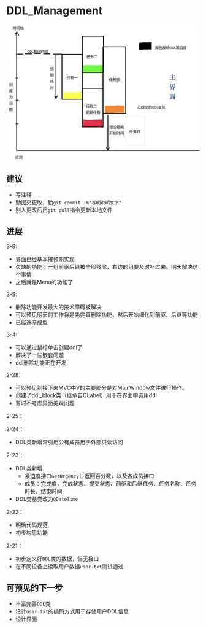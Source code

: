 # DDL_Management

![主界面](https://github.com/GiddaZhang/Image/blob/main/main.jpg)

## 建议

- 写注释
- 勤提交更改，勤`git commit -m"写明说明文字"`
- 别人更改后用`git pull`指令更新本地文件

## 进展
3-9:
- 界面已经基本按预期实现
- 欠缺的功能：一组前驱后继被全部移除，右边的组要及时补过来。明天解决这个事情
- 之后就是Menu的功能了


3-5:
- 删除功能开发最大的技术障碍被解决
- 可以预见明天的工作将是先完善删除功能，然后开始细化到前驱、后继等功能
- 已经逐渐成型

3-4:
- 可以通过鼠标单击创建ddl了
- 解决了一些嵌套问题
- ddl删除功能正在开发

2-28:
- 可以预见到接下来MVC中V的主要部分是对MainWindow文件进行操作。
- 创建了ddl_block类（继承自QLabel）用于在界面中调用ddl
- 暂时不考虑界面美观问题

2-25：

2-24：

- DDL类新增常引用公有成员用于外部只读访问

2-23：

- DDL类新增
  - 紧迫度接口`GetUrgency()`返回百分数，以及各成员接口
  - 成员：完成度，完成状态、提交状态、前驱和后继任务、任务名称、任务时长、结束时间
- DDL类基类改为`QDateTime`

2-22：

- 明确代码规范
- 初步构思功能

2-21：

- 初步定义好`DDL`类的数据，但无接口
- 在不同设备上读取用户数据`user.txt`测试通过

## 可预见的下一步

- 丰富完善`DDL`类
- 设计`user.txt`的编码方式用于存储用户DDL信息
- 设计界面
